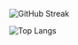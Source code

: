 ![GitHub Streak](https://github-readme-streak-stats.demolab.com/?user=rakaso598&theme=dark)

![Top Langs](https://github-readme-stats.vercel.app/api/top-langs/?username=rakaso598&layout=compact&theme=dark)
